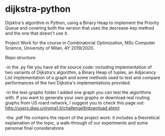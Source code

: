 # dijkstra-python
Dijsktra's algorithm in Python, using a Binary Heap to implement the Priority Queue and covering both the version that uses the decrease-key method and the one that doesn't use it.

Project Work for the course in Combinatorial Optimization, MSc Computer Science, University of Milan, AY 2019/2020.

Repo structure:

-in the .py file you have all the source code: including implementation of two variants of Dijkstra's algorithm, a Binary Heap of tuples, an Adjacency List implementation of a graph and some methods used to test and compare performances of the two Dijkstra's implementations provided.

-in the test-graphs folder I added one graph you can test the algorithms with. 
If you want to generate your own graphs or download real routing graphs from US roard network, I suggest you to check this page out: http://users.diag.uniroma1.it/challenge9/download.shtml

-the .pdf file contains the report of the project work: it includes a theoretical explaination of the topic, a walk-through of our experiments and some personal final considerations
